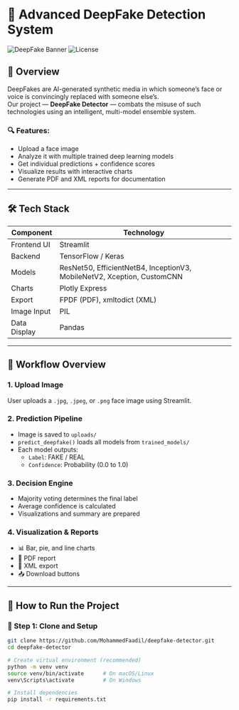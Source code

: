 # 🧠 Advanced DeepFake Detection System

![DeepFake Banner](https://img.shields.io/badge/AI-Powered-blue.svg) ![License](https://img.shields.io/badge/license-GAHRANOX-green.svg)

## 📌 Overview

DeepFakes are AI-generated synthetic media in which someone’s face or voice is convincingly replaced with someone else’s.  
Our project — **DeepFake Detector** — combats the misuse of such technologies using an intelligent, multi-model ensemble system.

### 🔍 Features:
- Upload a face image
- Analyze it with multiple trained deep learning models
- Get individual predictions + confidence scores
- Visualize results with interactive charts
- Generate PDF and XML reports for documentation

---

## 🛠️ Tech Stack

| Component     | Technology                     |
|--------------|---------------------------------|
| Frontend UI  | Streamlit                       |
| Backend      | TensorFlow / Keras              |
| Models       | ResNet50, EfficientNetB4, InceptionV3, MobileNetV2, Xception, CustomCNN |
| Charts       | Plotly Express                  |
| Export       | FPDF (PDF), xmltodict (XML)     |
| Image Input  | PIL                             |
| Data Display | Pandas                          |

---

## 🔁 Workflow Overview

### 1. **Upload Image**
User uploads a `.jpg`, `.jpeg`, or `.png` face image using Streamlit.

### 2. **Prediction Pipeline**
- Image is saved to `uploads/`
- `predict_deepfake()` loads all models from `trained_models/`
- Each model outputs:
  - `Label`: FAKE / REAL
  - `Confidence`: Probability (0.0 to 1.0)

### 3. **Decision Engine**
- Majority voting determines the final label
- Average confidence is calculated
- Visualizations and summary are prepared

### 4. **Visualization & Reports**
- 📊 Bar, pie, and line charts
- 📝 PDF report
- 🧾 XML export
- 📥 Download buttons

---

## 🚀 How to Run the Project

### 🔧 Step 1: Clone and Setup

```bash
git clone https://github.com/MohammedFaadil/deepfake-detector.git
cd deepfake-detector

# Create virtual environment (recommended)
python -m venv venv
source venv/bin/activate      # On macOS/Linux
venv\Scripts\activate         # On Windows

# Install dependencies
pip install -r requirements.txt
